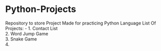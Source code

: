 # Python-Projects
Repository to store Project Made for practicing Python Language
List Of Projects: -
    1. Contact List  
    2. Word Jump Game  
    3. Snake Game  
    4.
